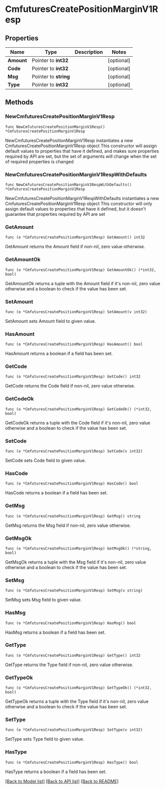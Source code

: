 # CmfuturesCreatePositionMarginV1Resp

## Properties

Name | Type | Description | Notes
------------ | ------------- | ------------- | -------------
**Amount** | Pointer to **int32** |  | [optional] 
**Code** | Pointer to **int32** |  | [optional] 
**Msg** | Pointer to **string** |  | [optional] 
**Type** | Pointer to **int32** |  | [optional] 

## Methods

### NewCmfuturesCreatePositionMarginV1Resp

`func NewCmfuturesCreatePositionMarginV1Resp() *CmfuturesCreatePositionMarginV1Resp`

NewCmfuturesCreatePositionMarginV1Resp instantiates a new CmfuturesCreatePositionMarginV1Resp object
This constructor will assign default values to properties that have it defined,
and makes sure properties required by API are set, but the set of arguments
will change when the set of required properties is changed

### NewCmfuturesCreatePositionMarginV1RespWithDefaults

`func NewCmfuturesCreatePositionMarginV1RespWithDefaults() *CmfuturesCreatePositionMarginV1Resp`

NewCmfuturesCreatePositionMarginV1RespWithDefaults instantiates a new CmfuturesCreatePositionMarginV1Resp object
This constructor will only assign default values to properties that have it defined,
but it doesn't guarantee that properties required by API are set

### GetAmount

`func (o *CmfuturesCreatePositionMarginV1Resp) GetAmount() int32`

GetAmount returns the Amount field if non-nil, zero value otherwise.

### GetAmountOk

`func (o *CmfuturesCreatePositionMarginV1Resp) GetAmountOk() (*int32, bool)`

GetAmountOk returns a tuple with the Amount field if it's non-nil, zero value otherwise
and a boolean to check if the value has been set.

### SetAmount

`func (o *CmfuturesCreatePositionMarginV1Resp) SetAmount(v int32)`

SetAmount sets Amount field to given value.

### HasAmount

`func (o *CmfuturesCreatePositionMarginV1Resp) HasAmount() bool`

HasAmount returns a boolean if a field has been set.

### GetCode

`func (o *CmfuturesCreatePositionMarginV1Resp) GetCode() int32`

GetCode returns the Code field if non-nil, zero value otherwise.

### GetCodeOk

`func (o *CmfuturesCreatePositionMarginV1Resp) GetCodeOk() (*int32, bool)`

GetCodeOk returns a tuple with the Code field if it's non-nil, zero value otherwise
and a boolean to check if the value has been set.

### SetCode

`func (o *CmfuturesCreatePositionMarginV1Resp) SetCode(v int32)`

SetCode sets Code field to given value.

### HasCode

`func (o *CmfuturesCreatePositionMarginV1Resp) HasCode() bool`

HasCode returns a boolean if a field has been set.

### GetMsg

`func (o *CmfuturesCreatePositionMarginV1Resp) GetMsg() string`

GetMsg returns the Msg field if non-nil, zero value otherwise.

### GetMsgOk

`func (o *CmfuturesCreatePositionMarginV1Resp) GetMsgOk() (*string, bool)`

GetMsgOk returns a tuple with the Msg field if it's non-nil, zero value otherwise
and a boolean to check if the value has been set.

### SetMsg

`func (o *CmfuturesCreatePositionMarginV1Resp) SetMsg(v string)`

SetMsg sets Msg field to given value.

### HasMsg

`func (o *CmfuturesCreatePositionMarginV1Resp) HasMsg() bool`

HasMsg returns a boolean if a field has been set.

### GetType

`func (o *CmfuturesCreatePositionMarginV1Resp) GetType() int32`

GetType returns the Type field if non-nil, zero value otherwise.

### GetTypeOk

`func (o *CmfuturesCreatePositionMarginV1Resp) GetTypeOk() (*int32, bool)`

GetTypeOk returns a tuple with the Type field if it's non-nil, zero value otherwise
and a boolean to check if the value has been set.

### SetType

`func (o *CmfuturesCreatePositionMarginV1Resp) SetType(v int32)`

SetType sets Type field to given value.

### HasType

`func (o *CmfuturesCreatePositionMarginV1Resp) HasType() bool`

HasType returns a boolean if a field has been set.


[[Back to Model list]](../README.md#documentation-for-models) [[Back to API list]](../README.md#documentation-for-api-endpoints) [[Back to README]](../README.md)


